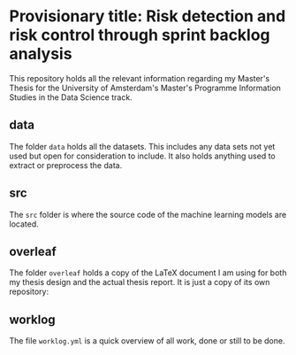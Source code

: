  # Provisionary title: Risk detection and risk control through sprint backlog analysis
 This repository holds all the relevant information regarding my Master's Thesis for the University of Amsterdam's Master's Programme Information Studies in the Data Science track.

## data
The folder `data` holds all the datasets. This includes any data sets not yet used but open for consideration to include.
It also holds anything used to extract or preprocess the data.

## src
The `src` folder is where the source code of the machine learning models are located.

## overleaf
The folder `overleaf` holds a copy of the LaTeX document I am using for both my thesis design and the actual thesis report.
It is just a copy of its own repository: 

## worklog
The file `worklog.yml` is a quick overview of all work, done or still to be done.
